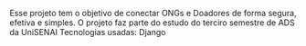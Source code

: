 Esse projeto tem o objetivo de conectar ONGs e Doadores de forma segura, efetiva e simples.
O projeto faz parte do estudo do terciro semestre de ADS da UniSENAI
Tecnologias usadas: Django